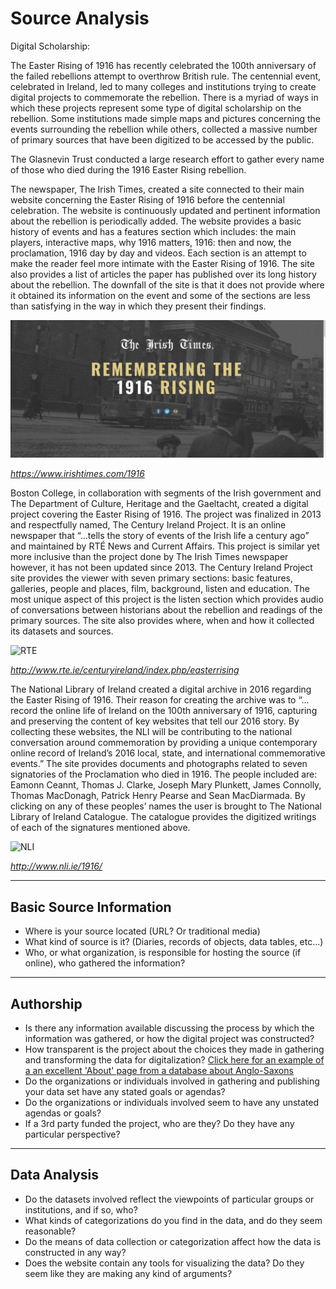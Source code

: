 # Source Analysis
Digital Scholarship:

The Easter Rising of 1916 has recently celebrated the 100th anniversary of the failed rebellions attempt to overthrow British rule. The centennial event, celebrated in Ireland, led to many colleges and institutions trying to create digital projects to commemorate the rebellion. There is a myriad of ways in which these projects represent some type of digital scholarship on the rebellion. Some institutions made simple maps and pictures concerning the events surrounding the rebellion while others, collected a massive number of primary sources that have been digitized to be accessed by the public.

The Glasnevin Trust conducted a large research effort to gather every name of those who died during the 1916 Easter Rising rebellion.

The newspaper, The Irish Times, created a site connected to their main website concerning the Easter Rising of 1916 before the centennial celebration. The website is continuously updated and pertinent information about the rebellion is periodically added. The website provides a basic history of events and has a features section which includes: the main players, interactive maps, why 1916 matters, 1916: then and now, the proclamation, 1916 day by day and videos. Each section is an attempt to make the reader feel more intimate with the Easter Rising of 1916. The site also provides a list of articles the paper has published over its long history about the rebellion. The downfall of the site is that it does not provide where it obtained its information on the event and some of the sections are less than satisfying in the way in which they present their findings.

![Irish Times Website](docs/files/irishtimes.png)

 *https://www.irishtimes.com/1916*

Boston College, in collaboration with segments of the Irish government and The Department of Culture, Heritage and the Gaeltacht, created a digital project covering the Easter Rising of 1916. The project was finalized in 2013 and respectfully named, The Century Ireland Project. It is an online newspaper that “…tells the story of events of the Irish life a century ago” and maintained by RTÉ News and Current Affairs. This project is similar yet more inclusive than the project done by The Irish Times newspaper however, it has not been updated since 2013. The Century Ireland Project site provides the viewer with seven primary sections: basic features, galleries, people and places, film, background, listen and education. The most unique aspect of this project is the listen section which provides audio of conversations between historians about the rebellion and readings of the primary sources. The site also provides where, when and how it collected its datasets and sources.

![RTE](docs/rte.png)

*http://www.rte.ie/centuryireland/index.php/easterrising*

The National Library of Ireland created a digital archive in 2016 regarding the Easter Rising of 1916. Their reason for creating the archive was to “…record the online life of Ireland on the 100th anniversary of 1916, capturing and preserving the content of key websites that tell our 2016 story. By collecting these websites, the NLI will be contributing to the national conversation around commemoration by providing a unique contemporary online record of Ireland’s 2016 local, state, and international commemorative events.” The site provides documents and photographs related to seven signatories of the Proclamation who died in 1916. The people included are: Eamonn Ceannt, Thomas J. Clarke, Joseph Mary Plunkett, James Connolly, Thomas MacDonagh, Patrick Henry Pearse and Sean MacDiarmada. By clicking on any of these peoples’ names the user is brought to The National Library of Ireland Catalogue. The catalogue provides the digitized writings of each of the signatures mentioned above.

![NLI](docs/nli.png)

*http://www.nli.ie/1916/*


---

## Basic Source Information

* Where is your source located (URL? Or traditional media)
* What kind of source is it? (Diaries, records of objects, data tables, etc...)
* Who, or what organization, is responsible for hosting the source (if online), who gathered the information?

---

## Authorship

* Is there any information available discussing the process by which the information was gathered, or how the digital project was constructed?
* How transparent is the project about the choices they made in gathering and transforming the data for digitalization? [Click here for an example of a an excellent 'About' page from a database about Anglo-Saxons](http://www.pase.ac.uk/about/index.html)
* Do the organizations or individuals involved in gathering and publishing your data set have any stated goals or agendas?
* Do the organizations or individuals involved seem to have any unstated agendas or goals?
* If a 3rd party funded the project, who are they? Do they have any particular perspective?

---

## Data Analysis

* Do the datasets involved reflect the viewpoints of particular groups or institutions, and if so, who?
* What kinds of categorizations do you find in the data, and do they seem reasonable?
* Do the means of data collection or categorization affect how the data is constructed in any way?
* Does the website contain any tools for visualizing the data? Do they seem like they are making any kind of arguments?
